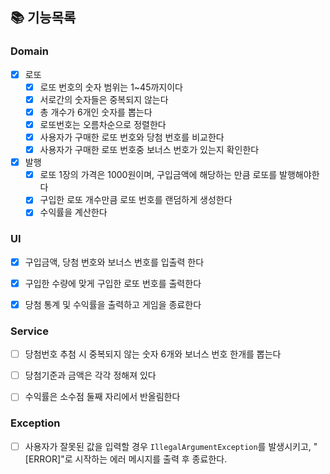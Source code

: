 ## 📚 기능목록

### Domain
 - [x] 로또
   - [x] 로또 번호의 숫자 범위는 1~45까지이다
   - [x] 서로간의 숫자들은 중복되지 않는다
   - [x] 총 개수가 6개인 숫자를 뽑는다
   - [x] 로또번호는 오름차순으로 정렬한다
   - [x] 사용자가 구매한 로또 번호와 당첨 번호를 비교한다
   - [x] 사용자가 구매한 로또 번호중 보너스 번호가 있는지 확인한다
 - [x] 발행
   - [x] 로또 1장의 가격은 1000원이며, 구입금액에 해당하는 만큼 로또를 발행해야한다
   - [x] 구입한 로또 개수만큼 로또 번호를 랜덤하게 생성한다
   - [x] 수익률을 계산한다
### UI
- [x] 구입금액, 당첨 번호와 보너스 번호를 입출력 한다
- [x] 구입한 수량에 맞게 구입한 로또 번호를 출력한다
- [x] 당첨 통계 및 수익률을 출력하고 게임을 종료한다


### Service
- [ ] 당첨번호 추첨 시 중복되지 않는 숫자 6개와 보너스 번호 한개를 뽑는다
- [ ] 당첨기준과 금액은 각각 정해져 있다
- [ ] 수익률은 소수점 둘째 자리에서 반올림한다


### Exception
- [ ] 사용자가 잘못된 값을 입력할 경우 `IllegalArgumentException`를 발생시키고, "[ERROR]"로 시작하는 에러 메시지를 출력 후 종료한다.



    

